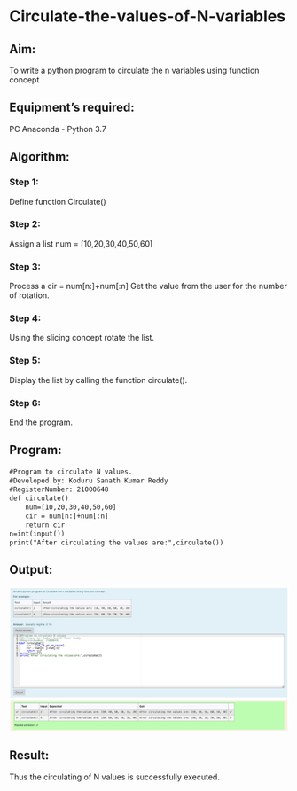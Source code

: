 # Circulate-the-values-of-N-variables
## Aim:
To write a python program to circulate the n variables using function concept
## Equipment’s required:
PC
Anaconda - Python 3.7
## Algorithm: 
### Step 1: 
Define function Circulate()
### Step 2: 
Assign a list num = [10,20,30,40,50,60]
### Step 3:
 Process a cir = num[n:]+num[:n]
Get the value from the user for the number of rotation.
### Step 4: 
Using the slicing concept rotate the list.
### Step 5: 
Display the list by calling the function circulate().
### Step 6: 
End the program.
## Program:
~~~
#Program to circulate N values.
#Developed by: Koduru Sanath Kumar Reddy
#RegisterNumber: 21000648
def circulate()
    num=[10,20,30,40,50,60]
    cir = num[n:]+num[:n]
    return cir
n=int(input())
print("After circulating the values are:",circulate())
~~~
## Output:
![OutPut1](./Circulate.png)

## Result:
Thus the circulating of N values is successfully executed.